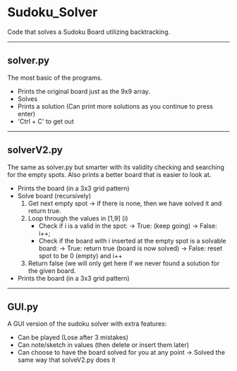# Sudoku_Solver
Code that solves a Sudoku Board utilizing backtracking.

-----------
 solver.py
-----------
The most basic of the programs.
 - Prints the original board just as the 9x9 array.
 - Solves
 - Prints a solution (Can print more solutions as you continue to press enter)
 - 'Ctrl + C' to get out
 
-------------
 solverV2.py
-------------
The same as solver.py but smarter with its validity checking and searching for the empty spots.
Also prints a better board that is easier to look at.
 - Prints the board (in a 3x3 grid pattern)
 - Solve board (recursively)
    1. Get next empty spot -> if there is none, then we have solved it and return true.
    2. Loop through the values in [1,9] (i)
        - Check if i is a valid in the spot:
            -> True: (keep going)
            -> False: i++;
        - Check if the board with i inserted at the empty spot is a solvable board:
            -> True: return true (board is now solved)
            -> False: reset spot to be 0 (empty) and i++
    3. Return false (we will only get here if we never found a solution for the given board.
 - Prints the board (in a 3x3 grid pattern)
 
 
--------
 GUI.py
--------
A GUI version of the sudoku solver with extra features:
 - Can be played (Lose after 3 mistakes)
 - Can note/sketch in values (then delete or insert them later)
 - Can choose to have the board solved for you at any point
    -> Solved the same way that solveV2.py does it
